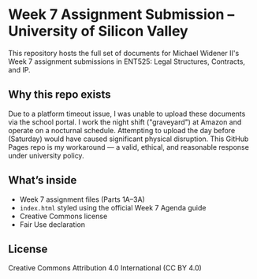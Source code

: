 
# Week 7 Assignment Submission – University of Silicon Valley

This repository hosts the full set of documents for Michael Widener II's Week 7 assignment submissions in ENT525: Legal Structures, Contracts, and IP.

## Why this repo exists

Due to a platform timeout issue, I was unable to upload these documents via the school portal. I work the night shift ("graveyard") at Amazon and operate on a nocturnal schedule. 
Attempting to upload the day before (Saturday) would have caused significant physical disruption. 
This GitHub Pages repo is my workaround — a valid, ethical, and reasonable response under university policy.

## What’s inside

- Week 7 assignment files (Parts 1A–3A)
- `index.html` styled using the official Week 7 Agenda guide
- Creative Commons license
- Fair Use declaration

## License

Creative Commons Attribution 4.0 International (CC BY 4.0)
